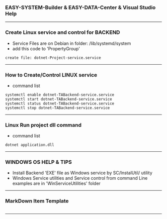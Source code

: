 <a name='assembly'></a>
### EASY-SYSTEM-Builder & EASY-DATA-Center & Visual Studio Help

---
### Create Linux service and control for BACKEND
* Service Files are on Debian in folder: /lib/systemd/system
* add this code to 'PropertyGroup'
```
create file: dotnet-Project-service.service
```
---  

### How to Create/Control LINUX service
* command list
```
systemctl enable dotnet-TABackend-service.service
systemctl start dotnet-TABackend-service.service
systemctl status dotnet-TABackend-service.service
systemctl stop dotnet-TABackend-service.service
```
---

### Linux Run project dll command
* command list
```
dotnet application.dll
```
---

### WINDOWS OS HELP & TIPS
* Install Backend 'EXE' file as Windows service by SC/InstalUtil/ utility
* Windows Service utilities and Service control from command Line examples are in 'WinServiceUtilities' folder

---


### MarkDown Item Template  
```cs

```

---